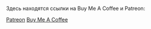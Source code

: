 Здесь находятся ссылки на Buy Me A Coffee и Patreon:

[Patreon](patreon.com/ksbot)
[Buy Me A Coffee](https://www.buymeacoffee.com/ks51)
